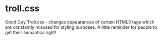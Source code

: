 troll.css
=========

Good Guy Troll.css - changes appearances of certain HTML5 tags which are constantly misused for styling purposes. A little reminder for people to get their semantics right!
